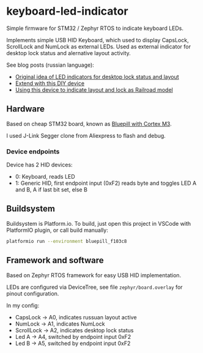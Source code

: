 # keyboard-led-indicator
Simple firmware for STM32 / Zephyr RTOS to indicate keyboard LEDs.

Implements simple USB HID Keyboard, which used to display CapsLock,
ScrollLock and NumLock as external LEDs. Used as external indicator
for desktop lock status and alernative layout activity.

See blog posts (russian language):

* [Original idea of LED indicators for desktop lock status and layout](https://petro.ws/keyboard-indicator)
* [Extend with this DIY device](https://petro.ws/diy-usb-keyboard-led)
* [Using this device to indicate layout and lock as Railroad model](https://mysku.club/blog/diy/98606.html)

## Hardware

Based on cheap STM32 board, known as [Bluepill with Cortex M3](https://www.az-delivery.de/en/products/stm32f103c8t6).

I used J-Link Segger clone from Aliexpress to flash and debug.

### Device endpoints

Device has 2 HID devices:

* 0: Keyboard, reads LED
* 1: Generic HID, first endpoint input (0xF2) reads byte and toggles LED A and B, A if last bit set, else B

## Buildsystem

Buildsystem is Platform.io. To build, just open this project in VSCode
with PlatformIO plugin, or call build manually:

```bash
platformio run --environment bluepill_f103c8
```

## Framework and software

Based on Zephyr RTOS framework for easy USB HID implementation.

LEDs are configured via DeviceTree, see file ``zephyr/board.overlay`` for
pinout configuration.

In my config:

* CapsLock -> A0, indicates russuan layout active
* NumLock -> A1, indicates NumLock
* ScrollLock -> A2, indicates desktop lock status
* Led A -> A4, switched by endpoint input 0xF2
* Led B -> A5, switched by endpoint input 0xF2
